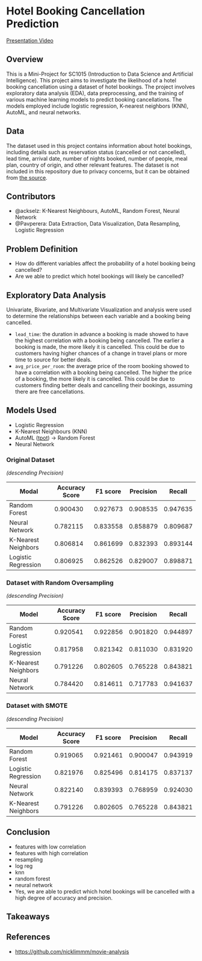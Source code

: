 # Hotel Booking Cancellation Prediction

[Presentation Video]()

## Overview
This is a Mini-Project for SC1015 (Introduction to Data Science and Artificial Intelligence). This project aims to investigate the likelihood of a hotel booking cancellation using a dataset of hotel bookings. The project involves exploratory data analysis (EDA), data preprocessing, and the training of various machine learning models to predict booking cancellations. The models employed include logistic regression, K-nearest neighbors (KNN), AutoML, and neural networks.

## Data
The dataset used in this project contains information about hotel bookings, including details such as reservation status (cancelled or not cancelled), lead time, arrival date, number of nights booked, number of people, meal plan, country of origin, and other relevant features. The dataset is not included in this repository due to privacy concerns, but it can be obtained from [the source](https://www.kaggle.com/datasets/ahsan81/hotel-reservations-classification-dataset).

## Contributors
- @ackselz: K-Nearest Neighbours, AutoML, Random Forest, Neural Network
- @Pavperera: Data Extraction, Data Visualization, Data Resampling, Logistic Regression

## Problem Definition
- How do different variables affect the probability of a hotel booking being cancelled?
- Are we able to predict which hotel bookings will likely be cancelled?

## Exploratory Data Analysis
Univariate, Bivariate, and Multivariate Visualization and analysis were used to determine the relationships between each variable and a booking being cancelled. 
- `lead_time`: the duration in advance a booking is made showed to have the highest correlation with a booking being cancelled. The earlier a booking is made, the more likely it is cancelled. This could be due to customers having higher chances of a change in travel plans or more time to source for better deals.
- `avg_price_per_room`: the average price of the room booking showed to have a correlation with a booking being cancelled. The higher the price of a booking, the more likely it is cancelled. This could be due to customers finding better deals and cancelling their bookings, assuming there are free cancellations.

## Models Used
- Logistic Regression
- K-Nearest Neighbours (KNN)
- AutoML ([tpot](https://epistasislab.github.io/tpot/)) -> Random Forest
- Neural Network


### Original Dataset

*(descending Precision)*

| Modal | Accuracy Score | F1 score | Precision | Recall |
|-------|-----------------|----------|-----------|--------|
|Random Forest|0.900430|0.927673|0.908535|0.947635|
|Neural Network|0.782115|0.833558|0.858879|0.809687|
|K-Nearest Neighbors|0.806814|0.861699|0.832393|0.893144|
|Logistic Regression|0.806925|0.862526|0.829007|0.898871|

### Dataset with Random Oversampling

*(descending Precision)*

| Model | Accuracy Score | F1 score | Precision | Recall |
|-------|-----------------|----------|-----------|--------|
|Random Forest|0.920541|0.922856|0.901820|0.944897|
|Logistic Regression|0.817958|0.821342|0.811030|0.831920|
|K-Nearest Neighbors|0.791226|0.802605|0.765228|0.843821|
|Neural Network|0.784420|0.814611|0.717783|0.941637|

### Dataset with SMOTE

*(descending Precision)*

| Model | Accuracy Score | F1 score | Precision | Recall |
|-------|-----------------|----------|-----------|--------|
|Random Forest|0.919065|0.921461|0.900047|0.943919|
|Logistic Regression|0.821976|0.825496|0.814175|0.837137|
|Neural Network|0.822140|0.839393|0.768959|0.924030|
|K-Nearest Neighbors|0.791226|0.802605|0.765228|0.843821|

## Conclusion
- features with low correlation
- features with high correlation
- resampling
- log reg
- knn
- random forest
- neural network
- Yes, we are able to predict which hotel bookings will be cancelled with a high degree of accuracy and precision. 

## Takeaways


## References
- https://github.com/nicklimmm/movie-analysis